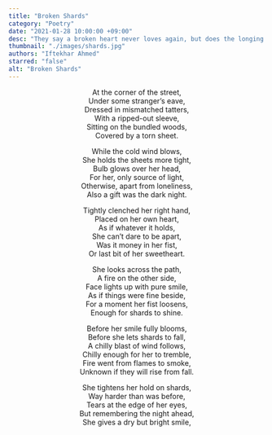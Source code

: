 ```yaml
---
title: "Broken Shards"
category: "Poetry"
date: "2021-01-28 10:00:00 +09:00"
desc: "They say a broken heart never loves again, but does the longing for love ever truly die? "
thumbnail: "./images/shards.jpg"
authors: "Iftekhar Ahmed"
starred: "false"
alt: "Broken Shards"
---
```


<p style="text-align: center;align:center;">At the corner of the street,<br>
Under some stranger’s eave, <br>
Dressed in mismatched tatters, <br>
With a ripped-out sleeve, <br>
Sitting on the bundled woods, <br>
Covered by a torn sheet. <br>
</p>

<p style="text-align: center;align:center;">While the cold wind blows, <br>
She holds the sheets more tight, <br>
Bulb glows over her head, <br>
For her, only source of light,<br>
Otherwise, apart from loneliness,<br>
Also a gift was the dark night.<br>
</p>

<p style="text-align: center;align:center;">Tightly clenched her right hand,<br>
Placed on her own heart,<br>
As if whatever it holds, <br>
She can’t dare to be apart,<br>
Was it money in her fist,<br>
Or last bit of her sweetheart.<br>
</p>

<p style="text-align: center;align:center;">She looks across the path,<br>
A fire on the other side,<br>
Face lights up with pure smile,<br>
As if things were fine beside,<br>
For a moment her fist loosens,<br>
Enough for shards to shine.<br>
</p>

<p style="text-align: center;align:center;">Before her smile fully blooms,<br>
Before she lets shards to fall,<br>
A chilly blast of wind follows,<br>
Chilly enough for her to tremble,<br>
Fire went from flames to smoke,<br>
Unknown if they will rise from fall.<br>
</p>

<p style="text-align: center;align:center;">She tightens her hold on shards,<br>
Way harder than was before,<br>
Tears at the edge of her eyes,<br>
But remembering the night ahead,<br>
She gives a dry but bright smile,<br>
</p>
